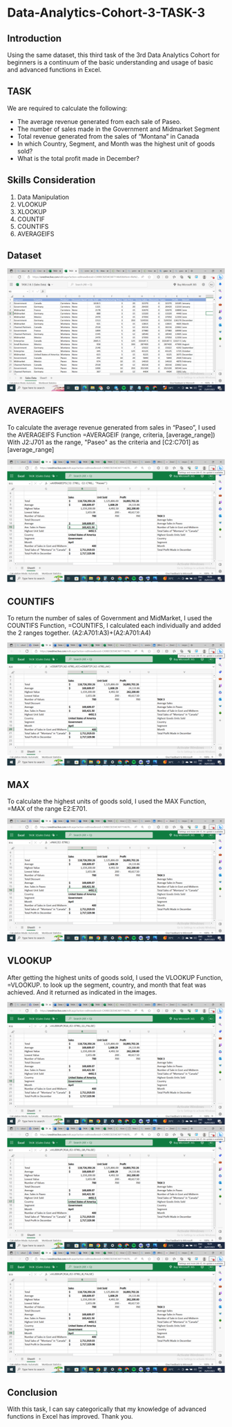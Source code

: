 # Data-Analytics-Cohort-3-TASK-3

 ## Introduction 
Using the same dataset, this third task of the 3rd Data Analytics Cohort for beginners is a continuum of the basic understanding and usage of basic and advanced functions in Excel.   

## TASK 
We are required to calculate the following: 

- The average revenue generated from each sale of Paseo. 
- The number of sales made in the Government and Midmarket Segment 
- Total revenue generated from the sales of “Montana” in Canada 
- In which Country, Segment, and Month was the highest unit of goods sold? 
- What is the total profit made in December? 

 ## Skills Consideration 
1. Data Manipulation 
2. VLOOKUP 
3. XLOOKUP 
4. COUNTIF 
5. COUNTIFS 
6. AVERAGEIFS 

## Dataset 
![](Task2Dataset1.png)

 

## AVERAGEIFS 

To calculate the average revenue generated from sales in “Paseo”, I used the AVERAGEIFS Function =AVERAGEIF (range, criteria, [average_range]) With J2:J701 as the range, "Paseo" as the criteria and [C2:C701] as [average_range] 

![](Average_rev_sales_Paseo.png)

 ## COUNTIFS 
 To return the number of sales of Government and MidMarket, I used the COUNTIFS Function, =COUNTIFS, I calculated each individually and added the 2 ranges together. (A2:A701:A3)+(A2:A701:A4) 
 
 ![](Number_of_Sale_Govt_Mid.png)
 
## MAX
To calculate the highest units of goods sold, I used the MAX Function, =MAX of the range E2:E701.

![](Higest_Units_Sold.png)

 ## VLOOKUP 
 After getting the highest units of goods sold, I used the VLOOKUP Function, =VLOOKUP. to look up the segment, country, and month that feat was achieved. And it returned as indicated in the images.

 ![](Government.png)
 ![](Country.png)
 ![](Month.png)

 ## Conclusion 
With this task, I can say categorically that my knowledge of advanced functions in Excel has improved. 
Thank you. 

 

 
